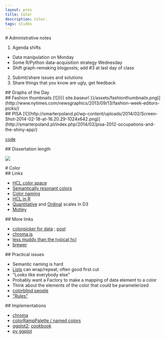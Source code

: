 ```yaml
---
layout: pres
title: Color
description: Color.
tags: slides
---
```

<section>
# Administrative notes

1. Agenda shifts
  - Data manipulation on Monday
  - Some R/Python data-acquisition strategy Wednesday
  - Shift graph-remaking blogposts; add #3 at last day of class
2. Submit/share issues and solutions
3. Share things that you know are ugly, get feedback
</section>

<section>
	<section>
## Graphs of the Day
</section>
	<section>
## Fashion thumbnails
[![]({{ site.baseurl }}/assets/fashionthumbnails.png)](http://www.nytimes.com/newsgraphics/2013/09/13/fashion-week-editors-picks/)
</section>
	<section>
## PISA
[![](http://smarterpoland.pl/wp-content/uploads/2014/02/Screen-Shot-2014-02-18-at-16.20.29-1024x642.png)](http://smarterpoland.pl/index.php/2014/02/pisa-2012-occupations-and-the-shiny-app/)

[code](https://github.com/pbiecek/PISA2012lite)
</section>
	<section>
## Dissertation length

[![](http://beckmw.files.wordpress.com/2013/04/pop_box.jpg?w=525)](http://beckmw.wordpress.com/2013/04/15/how-long-is-the-average-dissertation/)
</section>
</section>

<section>
<section>
# Color
</section>
	<section>
## Links

- [HCL color space](http://hclcolor.com)
- [Semantically resonant colors](http://idl.cs.washington.edu/papers/semantically-resonant-colors)
- [Color naming](http://idl.cs.washington.edu/papers/color-naming-models)
- [HCL in R](http://cran.r-project.org/web/packages/colorspace/vignettes/hcl-colors.pdf)
- [Quantitative](https://github.com/mbostock/d3/wiki/Quantitative-Scales) and [Ordinal](https://github.com/mbostock/d3/wiki/Ordinal-Scales) scales in D3
- [Motley](http://onlinelibrary.wiley.com/doi/10.1002/col.20559/abstract)
</section>
	<section>
## More links

- [colorpicker for data](http://tristen.ca/hcl-picker/) ; [post](http://vis4.net/blog/posts/avoid-equidistant-hsv-colors/)
- [chroma.js](https://github.com/gka/chroma.js)
- [less muddy than the typical hcl](https://vis4.net/blog/posts/mastering-multi-hued-color-scales/)
- [brewer](http://colorbrewer2.com)
</section>
	<section>
## Practical issues

- Semantic naming is hard
- [Lists](https://github.com/mbostock/d3/blob/master/lib/colorbrewer/colorbrewer.js) can wrap/repeat; often good first cut
- "Looks like everybody else"
- Probably want a Factory to make a mapping of data element to a color
- Think about the elements of the color that could be parameterized 
- [colorblind people](http://jfly.iam.u-tokyo.ac.jp/color/)
- ["Rules"](http://www.perceptualedge.com/articles/visual_business_intelligence/rules_for_using_color.pdf)
</section>
	<section>
## Implementations

- [chroma](https://github.com/gka/chroma.js)
- [colorRampPalette / named colors](http://bc.bojanorama.pl/2013/04/r-color-reference-sheet/)
- [ggplot2](http://docs.ggplot2.org/0.9.3.1/scale_hue.html); [cookbook](http://www.cookbook-r.com/Graphs/Colors_(ggplot2)/)
- [py ggplot](https://github.com/yhat/ggplot/blob/master/ggplot/scales/scale_colour_gradient.py)
</section>
</section>